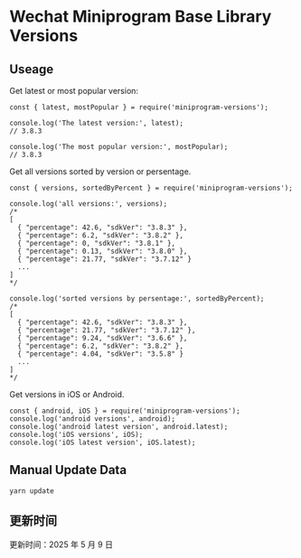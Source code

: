 
# Wechat Miniprogram Base Library Versions

## Useage

Get latest or most popular version:

```;
const { latest, mostPopular } = require('miniprogram-versions');

console.log('The latest version:', latest);
// 3.8.3

console.log('The most popular version:', mostPopular);
// 3.8.3

```

Get all versions sorted by version or persentage.

```
const { versions, sortedByPercent } = require('miniprogram-versions');

console.log('all versions:', versions);
/*
[
  { "percentage": 42.6, "sdkVer": "3.8.3" },
  { "percentage": 6.2, "sdkVer": "3.8.2" },
  { "percentage": 0, "sdkVer": "3.8.1" },
  { "percentage": 0.13, "sdkVer": "3.8.0" },
  { "percentage": 21.77, "sdkVer": "3.7.12" }
  ...
]
*/

console.log('sorted versions by persentage:', sortedByPercent);
/*
[
  { "percentage": 42.6, "sdkVer": "3.8.3" },
  { "percentage": 21.77, "sdkVer": "3.7.12" },
  { "percentage": 9.24, "sdkVer": "3.6.6" },
  { "percentage": 6.2, "sdkVer": "3.8.2" },
  { "percentage": 4.04, "sdkVer": "3.5.8" }
  ...
]
*/
```

Get versions in iOS or Android.

```
const { android, iOS } = require('miniprogram-versions');
console.log('android versions', android);
console.log('android latest version', android.latest);
console.log('iOS versions', iOS);
console.log('iOS latest version', iOS.latest);
```

## Manual Update Data

```
yarn update
```

## 更新时间

更新时间：2025 年 5 月 9 日
